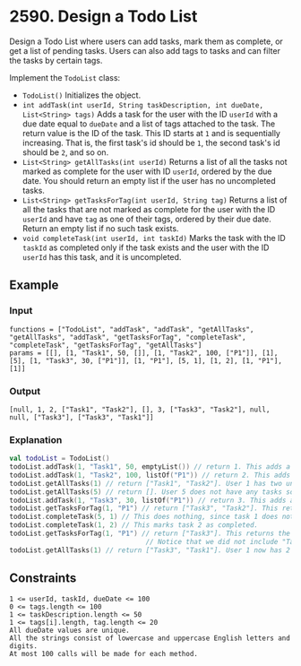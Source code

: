 # 2590. Design a Todo List

Design a Todo List where users can add tasks, mark them as complete, or get a list of pending tasks. Users can also add tags to tasks and can filter the tasks by certain tags.

Implement the `TodoList` class:

- `TodoList()` Initializes the object.
- `int addTask(int userId, String taskDescription, int dueDate, List<String> tags)` Adds a task for the user with the ID `userId` with a due date equal to `dueDate` and a list of tags attached to the task. The return value is the ID of the task. This ID starts at `1` and is sequentially increasing. That is, the first task's id should be `1`, the second task's id should be `2`, and so on.
- `List<String> getAllTasks(int userId)` Returns a list of all the tasks not marked as complete for the user with ID `userId`, ordered by the due date. You should return an empty list if the user has no uncompleted tasks.
- `List<String> getTasksForTag(int userId, String tag)` Returns a list of all the tasks that are not marked as complete for the user with the ID `userId` and have `tag` as one of their tags, ordered by their due date. Return an empty list if no such task exists.
- `void completeTask(int userId, int taskId)` Marks the task with the ID `taskId` as completed only if the task exists and the user with the ID `userId` has this task, and it is uncompleted.

## Example
### Input
```text
functions = ["TodoList", "addTask", "addTask", "getAllTasks", "getAllTasks", "addTask", "getTasksForTag", "completeTask", "completeTask", "getTasksForTag", "getAllTasks"]
params = [[], [1, "Task1", 50, []], [1, "Task2", 100, ["P1"]], [1], [5], [1, "Task3", 30, ["P1"]], [1, "P1"], [5, 1], [1, 2], [1, "P1"], [1]]
```

### Output
```text
[null, 1, 2, ["Task1", "Task2"], [], 3, ["Task3", "Task2"], null, null, ["Task3"], ["Task3", "Task1"]]
```

### Explanation
```kotlin
val todoList = TodoList()
todoList.addTask(1, "Task1", 50, emptyList()) // return 1. This adds a new task for the user with id 1.
todoList.addTask(1, "Task2", 100, listOf("P1")) // return 2. This adds another task for the user with id 1.
todoList.getAllTasks(1) // return ["Task1", "Task2"]. User 1 has two uncompleted tasks so far.
todoList.getAllTasks(5) // return []. User 5 does not have any tasks so far.
todoList.addTask(1, "Task3", 30, listOf("P1")) // return 3. This adds another task for the user with id 1.
todoList.getTasksForTag(1, "P1") // return ["Task3", "Task2"]. This returns the uncompleted tasks that have the tag "P1" for the user with id 1.
todoList.completeTask(5, 1) // This does nothing, since task 1 does not belong to user 5.
todoList.completeTask(1, 2) // This marks task 2 as completed.
todoList.getTasksForTag(1, "P1") // return ["Task3"]. This returns the uncompleted tasks that have the tag "P1" for the user with id 1.
                                  // Notice that we did not include "Task2" because it is completed now.
todoList.getAllTasks(1) // return ["Task3", "Task1"]. User 1 now has 2 uncompleted tasks.
```

## Constraints
```text
1 <= userId, taskId, dueDate <= 100
0 <= tags.length <= 100
1 <= taskDescription.length <= 50
1 <= tags[i].length, tag.length <= 20
All dueDate values are unique.
All the strings consist of lowercase and uppercase English letters and digits.
At most 100 calls will be made for each method.
```